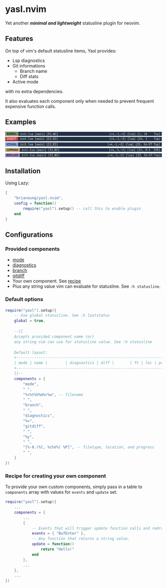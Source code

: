 # yasl.nvim

Yet another ***minimal and lightweight*** statusline plugin for neovim.

## Features
On top of vim's default statusline items, Yasl provides:

- Lsp diagnostics
- Git informations 
    - Branch name
    - Diff stats
- Active mode

with no extra dependencies.

It also evaluates each component only when needed to prevent frequent expensive function calls.

## Examples
![screenshot of statusline in normal mode](./examples/ss-normal.png)
![screenshot of statusline in insert mode](./examples/ss-insert.png)
![screenshot of statusline in visual mode](./examples/ss-visual.png)
![screenshot of statusline in command mode](./examples/ss-command.png)
![screenshot of statusline in replace mode](./examples/ss-replace.png)

## Installation
Using Lazy:
```lua
{
    "brianaung/yasl.nvim",
    config = function()
        require("yasl").setup() -- call this to enable plugin
    end
}
```

## Configurations
### Provided components
- [mode](https://github.com/brianaung/yasl.nvim/blob/main/lua/yasl/builtins/mode.lua)
- [diagnostics](https://github.com/brianaung/yasl.nvim/blob/main/lua/yasl/builtins/diagnostics.lua)
- [branch](https://github.com/brianaung/yasl.nvim/blob/main/lua/yasl/builtins/branch.lua)
- [gitdiff](https://github.com/brianaung/yasl.nvim/blob/main/lua/yasl/builtins/gitdiff.lua)
- Your own component. See [recipe](#recipe-for-creating-your-own-component)
- Plus any string value vim can evaluate for statusline. See `:h statusline`.

### Default options
```lua
require("yasl").setup({
    -- Use global statusline. See :h laststatus
    global = true,

    --[[
    Accepts provided component name (or)
    any string vim can use for statusline value. See :h statusline

    Default layout:
    +---------------------------------------------------------------------+
    | mode | name |        | diagnostics | diff |       | ft | loc | prog |
    +---------------------------------------------------------------------+
    ]]--
	components = {
		"mode",
		" ",
		"%<%t%h%m%r%w", -- filename
		" ",
		"branch",
		" ",
		"diagnostics",
		"%=",
		"gitdiff",
		" ",
		"%y",
		" ",
		"[%-8.(%l, %c%V%) %P]", -- filetype, location, and progress
		" ",
	}
})
```

### Recipe for creating your own component
To provide your own custom components, simply pass in a table to `components` array
with values for `events` and `update` set.

```lua
require("yasl").setup({
    ...
    components = {
        ...
        {
            -- Events that will trigger update function calls and redraws the statusline.
            events = { "BufEnter" },
            -- Any function that returns a string value.
            update = function()
                return "Hello!"
            end
        },
        ...
    },
    ...
})
```
